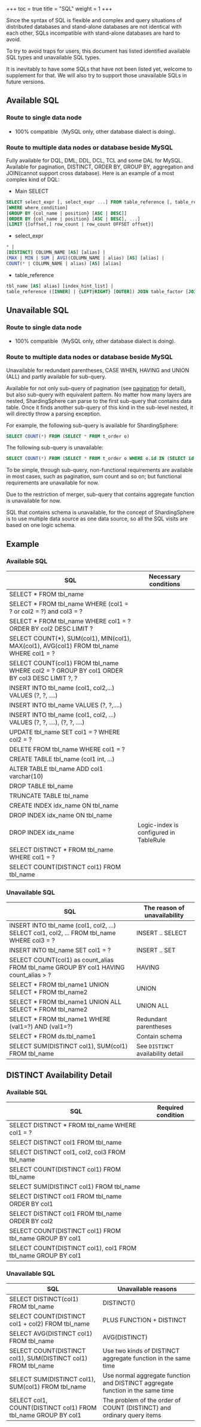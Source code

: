 +++
toc = true
title = "SQL"
weight = 1
+++

Since the syntax of SQL is flexible and complex and query situations of distributed databases and stand-alone databases are not identical with each other, SQLs incompatible with stand-alone databases are hard to avoid.

To try to avoid traps for users, this document has listed identified available SQL types and unavailable SQL types.

It is inevitably to have some SQLs that have not been listed yet, welcome to supplement for that. 
We will also try to support those unavailable SQLs in future versions.

## Available SQL

### Route to single data node

- 100% compatible（MySQL only, other database dialect is doing).

### Route to multiple data nodes or database beside MySQL

Fully available for DQL, DML, DDL, DCL, TCL and some DAL for MySQL. 
Available for pagination, DISTINCT, ORDER BY, GROUP BY, aggregation and JOIN(cannot support cross database). 
Here is an example of a most complex kind of DQL:

- Main SELECT

```sql
SELECT select_expr [, select_expr ...] FROM table_reference [, table_reference ...]
[WHERE where_condition] 
[GROUP BY {col_name | position} [ASC | DESC]] 
[ORDER BY {col_name | position} [ASC | DESC], ...] 
[LIMIT {[offset,] row_count | row_count OFFSET offset}]
```

- select_expr

```sql
* | 
[DISTINCT] COLUMN_NAME [AS] [alias] | 
(MAX | MIN | SUM | AVG)(COLUMN_NAME | alias) [AS] [alias] | 
COUNT(* | COLUMN_NAME | alias) [AS] [alias]
```

- table_reference

```sql
tbl_name [AS] alias] [index_hint_list] | 
table_reference ([INNER] | {LEFT|RIGHT} [OUTER]) JOIN table_factor [JOIN ON conditional_expr | USING (column_list)] | 
```

## Unavailable SQL

### Route to single data node

- 100% compatible（MySQL only, other database dialect is doing).

### Route to multiple data nodes or database beside MySQL

Unavailable for redundant parentheses, CASE WHEN, HAVING and UNION (ALL) and partly available for sub-query.

Available for not only sub-query of pagination (see [pagination](http://shardingsphere.io/document/current/cn/features/sharding/usage-standard/pagination) for detail), but also sub-query with equivalent pattern. 
No matter how many layers are nested, ShardingSphere can parse to the first sub-query that contains data table. 
Once it finds another sub-query of this kind in the sub-level nested, it will directly throw a parsing exception.

For example, the following sub-query is available for ShardingSphere:

```sql
SELECT COUNT(*) FROM (SELECT * FROM t_order o)
```
 
The following sub-query is unavailable:

```sql
SELECT COUNT(*) FROM (SELECT * FROM t_order o WHERE o.id IN (SELECT id FROM t_order WHERE status = ?))
```

To be simple, through sub-query, non-functional requirements are available in most cases, such as pagination, sum count and so on; but functional requirements are unavailable for now.

Due to the restriction of merger, sub-query that contains aggregate function is unavailable for now.

SQL that contains schema is unavailable, for the concept of ShardingSphere is to use multiple data source as one data source, so all the SQL visits are based on one logic schema.

## Example

### Available SQL

| SQL                                                                                         | Necessary conditions                    |
| ------------------------------------------------------------------------------------------- | --------------------------------------- |
| SELECT * FROM tbl_name                                                                      |                                         |
| SELECT * FROM tbl_name WHERE (col1 = ? or col2 = ?) and col3 = ?                            |                                         |
| SELECT * FROM tbl_name WHERE col1 = ? ORDER BY col2 DESC LIMIT ?                            |                                         |
| SELECT COUNT(*), SUM(col1), MIN(col1), MAX(col1), AVG(col1) FROM tbl_name WHERE col1 = ?    |                                         |
| SELECT COUNT(col1) FROM tbl_name WHERE col2 = ? GROUP BY col1 ORDER BY col3 DESC LIMIT ?, ? |                                         |
| INSERT INTO tbl_name (col1, col2,...) VALUES (?, ?, ....)                                   |                                         |
| INSERT INTO tbl_name VALUES (?, ?,....)                                                     |                                         |
| INSERT INTO tbl_name (col1, col2, ...) VALUES (?, ?, ....), (?, ?, ....)                    |                                         |
| UPDATE tbl_name SET col1 = ? WHERE col2 = ?                                                 |                                         |
| DELETE FROM tbl_name WHERE col1 = ?                                                         |                                         |
| CREATE TABLE tbl_name (col1 int, ...)                                                       |                                         |
| ALTER TABLE tbl_name ADD col1 varchar(10)                                                   |                                         |
| DROP TABLE tbl_name                                                                         |                                         |
| TRUNCATE TABLE tbl_name                                                                     |                                         |
| CREATE INDEX idx_name ON tbl_name                                                           |                                         |
| DROP INDEX idx_name ON tbl_name                                                             |                                         |
| DROP INDEX idx_name                                                                         |  Logic-index is configured in TableRule |
| SELECT DISTINCT * FROM tbl_name WHERE col1 = ?                                              |                                         |
| SELECT COUNT(DISTINCT col1) FROM tbl_name                                                   |                                         |

### Unavailable SQL

| SQL                                                                                         |  The reason of unavailability      |
| ------------------------------------------------------------------------------------------- |----------------------------------- |
| INSERT INTO tbl_name (col1, col2, ...) SELECT col1, col2, ... FROM tbl_name WHERE col3 = ?  | INSERT .. SELECT                   |
| INSERT INTO tbl_name SET col1 = ?                                                           | INSERT .. SET                      |
| SELECT COUNT(col1) as count_alias FROM tbl_name GROUP BY col1 HAVING count_alias > ?        | HAVING                             |
| SELECT * FROM tbl_name1 UNION SELECT * FROM tbl_name2                                       | UNION                              |
| SELECT * FROM tbl_name1 UNION ALL SELECT * FROM tbl_name2                                   | UNION ALL                          |
| SELECT * FROM tbl_name1 WHERE (val1=?) AND (val1=?)                                         | Redundant parentheses              |
| SELECT * FROM ds.tbl_name1                                                                  | Contain schema                     |
| SELECT SUM(DISTINCT col1), SUM(col1) FROM tbl_name                                          | See `DISTINCT` availability detail |

## DISTINCT Availability Detail

### Available SQL

| SQL                                                                                         | Required condition                  |
| ------------------------------------------------------------------------------------------- | ----------------------------------- |
| SELECT DISTINCT * FROM tbl_name WHERE col1 = ?                                              |                                     |
| SELECT DISTINCT col1 FROM tbl_name                                                          |                                     |
| SELECT DISTINCT col1, col2, col3 FROM tbl_name                                              |                                     |
| SELECT COUNT(DISTINCT col1) FROM tbl_name                                                   |                                     |
| SELECT SUM(DISTINCT col1) FROM tbl_name                                                     |                                     |
| SELECT DISTINCT col1 FROM tbl_name ORDER BY col1                                            |                                     |
| SELECT DISTINCT col1 FROM tbl_name ORDER BY col2                                            |                                     |
| SELECT COUNT(DISTINCT col1) FROM tbl_name GROUP BY col1                                     |                                     |
| SELECT COUNT(DISTINCT col1), col1 FROM tbl_name GROUP BY col1                               |                                     |

### Unavailable SQL

| SQL                                                                                         | Unavailable reasons                                                            |
| ------------------------------------------------------------------------------------------- |------------------------------------------------------------------------------- |
| SELECT DISTINCT(col1) FROM tbl_name                                                         | DISTINCT()                                                                     |
| SELECT COUNT(DISTINCT col1 + col2) FROM tbl_name                                            | PLUS FUNCTION + DISTINCT                                                       |
| SELECT AVG(DISTINCT col1) FROM tbl_name                                                     | AVG(DISTINCT)                                                                  |
| SELECT COUNT(DISTINCT col1), SUM(DISTINCT col1) FROM tbl_name                               | Use two kinds of DISTINCT aggregate function in the same time                  |
| SELECT SUM(DISTINCT col1), SUM(col1) FROM tbl_name                                          | Use normal aggregate function and DISTINCT aggregate function in the same time |
| SELECT col1, COUNT(DISTINCT col1) FROM tbl_name GROUP BY col1                               | The problem of the order of COUNT (DISTINCT) and ordinary query items          |

